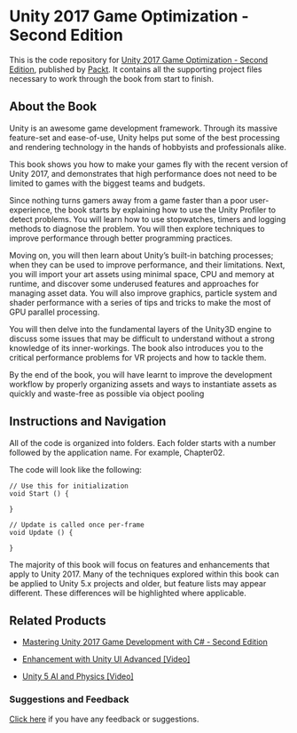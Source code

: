# Unity 2017 Game Optimization - Second Edition
This is the code repository for [Unity 2017 Game Optimization - Second Edition](https://www.packtpub.com/game-development/unity-2017-game-optimization-second-edition?utm_source=github&utm_medium=repository&utm_campaign=9781788392365), published by [Packt](https://www.packtpub.com/?utm_source=github). It contains all the supporting project files necessary to work through the book from start to finish.
## About the Book
Unity is an awesome game development framework. Through its massive feature-set and ease-of-use, Unity helps put some of the best processing and rendering technology in the hands of hobbyists and professionals alike.

This book shows you how to make your games fly with the recent version of Unity 2017, and demonstrates that high performance does not need to be limited to games with the biggest teams and budgets.

Since nothing turns gamers away from a game faster than a poor user-experience, the book starts by explaining how to use the Unity Profiler to detect problems. You will learn how to use stopwatches, timers and logging methods to diagnose the problem. You will then explore techniques to improve performance through better programming practices.

Moving on, you will then learn about Unity’s built-in batching processes; when they can be used to improve performance, and their limitations. Next, you will import your art assets using minimal space, CPU and memory at runtime, and discover some underused features and approaches for managing asset data. You will also improve graphics, particle system and shader performance with a series of tips and tricks to make the most of GPU parallel processing.

You will then delve into the fundamental layers of the Unity3D engine to discuss some issues that may be difficult to understand without a strong knowledge of its inner-workings. The book also introduces you to the critical performance problems for VR projects and how to tackle them.

By the end of the book, you will have learnt to improve the development workflow by properly organizing assets and ways to instantiate assets as quickly and waste-free as possible via object pooling

## Instructions and Navigation
All of the code is organized into folders. Each folder starts with a number followed by the application name. For example, Chapter02.



The code will look like the following:
```
// Use this for initialization
void Start () {

}

// Update is called once per-frame
void Update () {

}
```

The majority of this book will focus on features and enhancements that apply to Unity 2017. Many of the techniques explored within this book can be applied to Unity 5.x projects and older, but feature lists may appear different. These differences will be highlighted where applicable.

## Related Products
* [Mastering Unity 2017 Game Development with C# - Second Edition](https://www.packtpub.com/web-development/mastering-unity-2017-game-development-c-second-edition?utm_source=github&utm_medium=repository&utm_campaign=9781788479837)

* [Enhancement with Unity UI Advanced [Video]](https://www.packtpub.com/game-development/enhancement-unity-ui-advanced-video?utm_source=github&utm_medium=repository&utm_campaign=9781788297394)

* [Unity 5 AI and Physics [Video]](https://www.packtpub.com/game-development/unity-5-ai-and-physics-video?utm_source=github&utm_medium=repository&utm_campaign=9781786467294)

### Suggestions and Feedback
[Click here](https://docs.google.com/forms/d/e/1FAIpQLSe5qwunkGf6PUvzPirPDtuy1Du5Rlzew23UBp2S-P3wB-GcwQ/viewform) if you have any feedback or suggestions.
